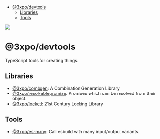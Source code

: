 - [@3xpo/devtools](#3xpodevtools)
  - [Libraries](#libraries)
  - [Tools](#tools)

[![](https://codeberg.org/Expo/devtools/raw/branch/senpai/social.png)](#3xpo-devtools)

# @3xpo/devtools

TypeScript tools for creating things.

## Libraries

- [@3xpo/combgen](./packages/@3xpo/combgen/): A Combination Generation Library
- [@3xpo/resolvablepromise](./packages/@3xpo/resolvablepromise/): Promises which can be resolved from their object.
- [@3xpo/locked](./packages/@3xpo/locked/): 21st Century Locking Library

## Tools

- [@3xpo/es-many](./packages/@3xpo/es-many/): Call esbuild with many input/output variants.
